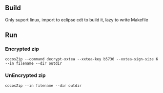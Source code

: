 ## Build

Only suport linux, import to eclipse cdt to build it, lazy to write Makefile

## Run

### Encrypted zip

`cocosZip --command decrypt-xxtea --xxtea-key b5730 --xxtea-sign-size 6  --in filename --dir outdir`

### UnEncrypted zip

`cocosZip --in filename --dir outdir`